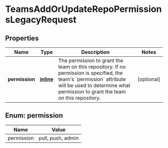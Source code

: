
# TeamsAddOrUpdateRepoPermissionsLegacyRequest

## Properties
Name | Type | Description | Notes
------------ | ------------- | ------------- | -------------
**permission** | [**inline**](#Permission) | The permission to grant the team on this repository. If no permission is specified, the team&#39;s &#x60;permission&#x60; attribute will be used to determine what permission to grant the team on this repository. |  [optional]


<a id="Permission"></a>
## Enum: permission
Name | Value
---- | -----
permission | pull, push, admin



